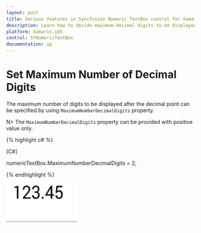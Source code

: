 ```yaml
---
layout: post
title: Various features in Syncfusion Numeric TextBox control for Xamarin.iOS
description: Learn how to decide maximum decimal digits to be displayed and nullable value support in Numeric TextBox.
platform: Xamarin.iOS
control: SfNumericTextBox
documentation: ug
---
```

# Set Maximum Number of Decimal Digits

The maximum number of digits to be displayed after the decimal point can be specified by using `MaximumNumberDecimalDigits` property. 

N> The `MaximumNumberDecimalDigits` property can be provided with positive value only.

{% highlight c# %}

[C#]

numericTextBox.MaximumNumberDecimalDigits = 2;
  
{% endhighlight %}

![Display the SfNumericTextBox with MaximumNumberDecimalDigits](images/MaximumNumberDecimalDigits.png)

